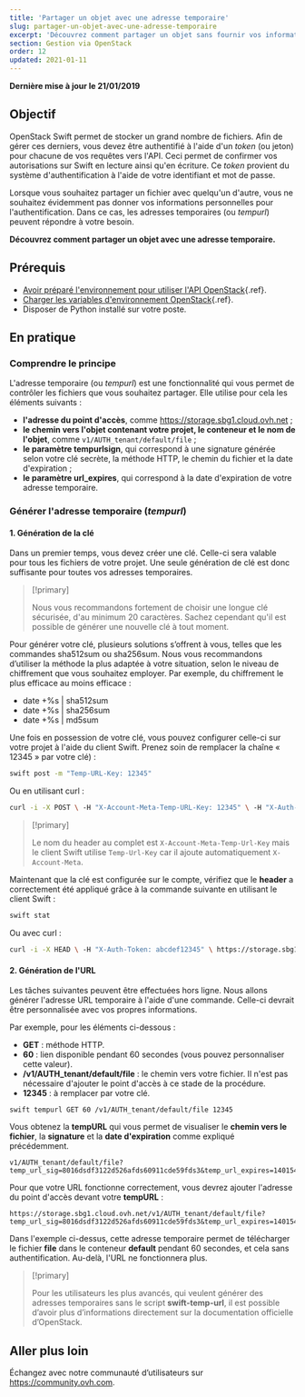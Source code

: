 ```yaml
---
title: 'Partager un objet avec une adresse temporaire'
slug: partager-un-objet-avec-une-adresse-temporaire
excerpt: 'Découvrez comment partager un objet sans fournir vos informations personnelles'
section: Gestion via OpenStack
order: 12
updated: 2021-01-11
---
```


**Dernière mise à jour le 21/01/2019**

## Objectif 

OpenStack Swift permet de stocker un grand nombre de fichiers. Afin de gérer ces derniers, vous devez être authentifié à l'aide d'un *token* (ou jeton) pour chacune de vos requêtes vers l'API. Ceci permet de confirmer vos autorisations sur Swift en lecture ainsi qu'en écriture. Ce *token* provient du système d'authentification à l'aide de votre identifiant et mot de passe.

Lorsque vous souhaitez partager un fichier avec quelqu'un d'autre, vous ne souhaitez évidemment pas donner vos informations personnelles pour l'authentification. Dans ce cas, les adresses temporaires (ou *tempurl*) peuvent répondre à votre besoin.

**Découvrez comment partager un objet avec une adresse temporaire.**

## Prérequis

- [Avoir préparé l'environnement pour utiliser l'API OpenStack](https://docs.ovh.com/fr/public-cloud/prepare_the_environment_for_using_the_openstack_api/){.ref}.
- [Charger les variables d'environnement OpenStack](https://docs.ovh.com/fr/public-cloud/set-openstack-environment-variables/){.ref}.
- Disposer de Python installé sur votre poste.

## En pratique

### Comprendre le principe

L'adresse temporaire (ou *tempurl*) est une fonctionnalité qui vous permet de contrôler les fichiers que vous souhaitez partager. Elle utilise pour cela les éléments suivants :

- **l'adresse du point d'accès**, comme https://storage.sbg1.cloud.ovh.net ;
- **le chemin vers l'objet contenant votre projet, le conteneur et le nom de l'objet**, comme `v1/AUTH_tenant/default/file` ;
- **le paramètre tempurlsign**, qui correspond à une signature générée selon votre clé secrète, la méthode HTTP, le chemin du fichier et la date d'expiration ;
- **le paramètre url_expires**, qui correspond à la date d'expiration de votre adresse temporaire.

### Générer l'adresse temporaire (*tempurl*)

#### 1. Génération de la clé

Dans un premier temps, vous devez créer une clé. Celle-ci sera valable pour tous les fichiers de votre projet. Une seule génération de clé est donc suffisante pour toutes vos adresses temporaires. 

> [!primary]
>
> Nous vous recommandons fortement de choisir une longue clé sécurisée, d'au minimum 20 caractères. Sachez cependant qu'il est possible de générer une nouvelle clé à tout moment.
> 

Pour générer votre clé, plusieurs solutions s’offrent à vous, telles que les commandes sha512sum ou sha256sum. Nous vous recommandons d’utiliser la méthode la plus adaptée à votre situation, selon le niveau de chiffrement que vous souhaitez employer. Par exemple, du chiffrement le plus efficace au moins efficace :

- date +%s | sha512sum
- date +%s | sha256sum
- date +%s | md5sum 

Une fois en possession de votre clé, vous pouvez configurer celle-ci sur votre projet à l'aide du client Swift. Prenez soin de remplacer la chaîne « 12345 » par votre clé) :

```bash
swift post -m "Temp-URL-Key: 12345"
```

Ou en utilisant curl :

```bash
curl -i -X POST \ -H "X-Account-Meta-Temp-URL-Key: 12345" \ -H "X-Auth-Token: abcdef12345" \ https://storage.sbg1.cloud.ovh.net/v1/AUTH_ProjectID
```

> [!primary]
>
> Le nom du header au complet est `X-Account-Meta-Temp-Url-Key` mais le client Swift utilise `Temp-Url-Key` car il ajoute automatiquement `X-Account-Meta`.
> 

Maintenant que la clé est configurée sur le compte, vérifiez que le **header** a correctement été appliqué grâce à la commande suivante en utilisant le client Swift :

```bash
swift stat
```

Ou avec curl :

```bash
curl -i -X HEAD \ -H "X-Auth-Token: abcdef12345" \ https://storage.sbg1.cloud.ovh.net/v1/AUTH_ProjectID
```

#### 2. Génération de l'URL

Les tâches suivantes peuvent être effectuées hors ligne. Nous allons générer l'adresse URL temporaire à l'aide d'une commande. Celle-ci devrait être personnalisée avec vos propres informations.

Par exemple, pour les éléments ci-dessous :

- **GET** : méthode HTTP.
- **60** : lien disponible pendant 60 secondes (vous pouvez personnaliser cette valeur).
- **/v1/AUTH_tenant/default/file** : le chemin vers votre fichier. Il n'est pas nécessaire d'ajouter le point d'accès à ce stade de la procédure.
- **12345** : à remplacer par votre clé.

```
swift tempurl GET 60 /v1/AUTH_tenant/default/file 12345
```

Vous obtenez la **tempURL** qui vous permet de visualiser le **chemin vers le fichier**, la **signature** et la **date d'expiration** comme expliqué précédemment.

```
v1/AUTH_tenant/default/file?temp_url_sig=8016dsdf3122d526afds60911cde59fds3&temp_url_expires=1401548543
```

Pour que votre URL fonctionne correctement, vous devrez ajouter l'adresse du point d'accès devant votre **tempURL** :

```
https://storage.sbg1.cloud.ovh.net/v1/AUTH_tenant/default/file?temp_url_sig=8016dsdf3122d526afds60911cde59fds3&temp_url_expires=1401548543
```

Dans l'exemple ci-dessus, cette adresse temporaire permet de télécharger le fichier **file** dans le conteneur **default** pendant 60 secondes, et cela sans authentification. Au-delà, l'URL ne fonctionnera plus.

> [!primary]
>
> Pour les utilisateurs les plus avancés, qui veulent générer des adresses temporaires sans le script **swift-temp-url**, il est possible d’avoir plus d’informations directement sur la documentation officielle d’OpenStack.

## Aller plus loin

Échangez avec notre communauté d’utilisateurs sur <https://community.ovh.com>.
